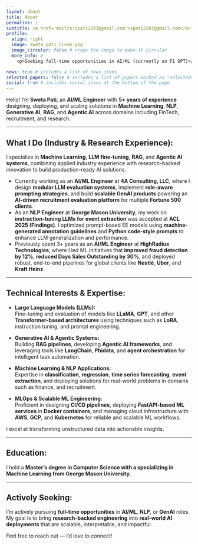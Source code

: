 ```yaml
---
layout: about
title: About
permalink: /
subtitle: <a href='mailto:spati2203@gmail.com'>spati2203@gmail.com</a>. United States
profile:
  align: right
  image: sweta_pati_close.png
  image_circular: false # crops the image to make it circular
  more_info: >
    <p>Seeking full-time opportunities in AI/ML (currently on F1 OPT)</p>

news: true # includes a list of news items
selected_papers: false # includes a list of papers marked as "selected={true}"
social: true # includes social icons at the bottom of the page
---
```


Hello! I’m **Sweta Pati**, an **AI/ML Engineer** with **5+ years of experience** designing, deploying, and scaling solutions in **Machine Learning**, **NLP**, **Generative AI**, **RAG**, and **Agentic AI** across domains including FinTech, recruitment, and research.

---

## What I Do (Industry & Research Experience):

I specialize in **Machine Learning**, **LLM fine-tuning**, **RAG**, and **Agentic AI systems**, combining applied industry experience with research-backed innovation to build production-ready AI solutions.

- Currently working as an **AI/ML Engineer** at **4A Consulting, LLC**, where I design **modular LLM evaluation systems**, implement **role-aware prompting strategies**, and build **scalable GenAI products** powering an **AI-driven recruitment evaluation platform** for multiple **Fortune 500 clients**.
- As an **NLP Engineer** at **George Mason University**, my work on **instruction-tuning LLMs for event extraction** was accepted at **ACL 2025 (Findings)**. I optimized prompt-based EE models using **machine-generated annotation guidelines** and **Python code-style prompts** to enhance LLM generalization and performance.
- Previously spent 3+ years as an **AI/ML Engineer** at **HighRadius Technologies**, where I led ML initiatives that **improved fraud detection by 12%**, **reduced Days Sales Outstanding by 30%**, and deployed robust, end-to-end pipelines for global clients like **Nestlé**, **Uber**, and **Kraft Heinz**.

---

## Technical Interests & Expertise:

- **Large Language Models (LLMs):**  
  Fine-tuning and evaluation of models like **LLaMA**, **GPT**, and other **Transformer-based architectures** using techniques such as **LoRA**, instruction tuning, and prompt engineering.

- **Generative AI & Agentic Systems:**  
  Building **RAG pipelines**, developing **Agentic AI frameworks**, and leveraging tools like **LangChain**, **Phidata**, and **agent orchestration** for intelligent task automation.

- **Machine Learning & NLP Applications:**  
  Expertise in **classification**, **regression**, **time series forecasting**, **event extraction**, and deploying solutions for real-world problems in domains such as finance, and recruitment.

- **MLOps & Scalable ML Engineering:**  
  Proficient in designing **CI/CD pipelines**, deploying **FastAPI-based ML services** in **Docker containers**, and managing cloud infrastructure with **AWS**, **GCP**, and **Kubernetes** for reliable and scalable ML workflows.

I excel at transforming unstructured data into actionable insights.

---

## Education:

I hold a **Master’s degree in Computer Science with a specializing in Machine Learning from George Mason University**.

--- 

## Actively Seeking:

I’m actively pursuing **full-time opportunities** in **AI/ML**, **NLP**, or **GenAI** roles. My goal is to bring **research-backed engineering** into **real-world AI deployments** that are scalable, interpretable, and impactful.

Feel free to reach out — I’d love to connect!